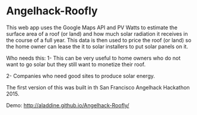 # Angelhack-Roofly

This web app uses the Google Maps API and PV Watts to estimate the surface area of a roof (or land) and how much solar radiation it receives in the course of a full year. This data is then used to price the roof (or land) so the home owner can lease the it to solar installers to put solar panels on it.

Who needs this:
1- This can be very useful to home owners who do not want to go solar but they still want to monetize their roof.

2- Companies who need good sites to produce solar energy.

The first version of this was built in th San Francisco Angelhack Hackathon 2015.

Demo: http://aladdine.github.io/Angelhack-Roofly/
